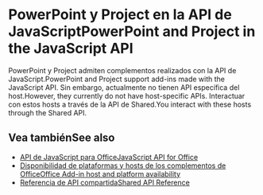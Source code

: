 # <a name="powerpoint-and-project-in-the-javascript-api"></a><span data-ttu-id="2690a-101">PowerPoint y Project en la API de JavaScript</span><span class="sxs-lookup"><span data-stu-id="2690a-101">PowerPoint and Project in the JavaScript API</span></span>

<span data-ttu-id="2690a-102">PowerPoint y Project admiten complementos realizados con la API de JavaScript.</span><span class="sxs-lookup"><span data-stu-id="2690a-102">PowerPoint and Project support add-ins made with the JavaScript API.</span></span> <span data-ttu-id="2690a-103">Sin embargo, actualmente no tienen API específica del host.</span><span class="sxs-lookup"><span data-stu-id="2690a-103">However, they currently do not have host-specific APIs.</span></span> <span data-ttu-id="2690a-104">Interactuar con estos hosts a través de la API de Shared.</span><span class="sxs-lookup"><span data-stu-id="2690a-104">You interact with these hosts through the Shared API.</span></span> 

## <a name="see-also"></a><span data-ttu-id="2690a-105">Vea también</span><span class="sxs-lookup"><span data-stu-id="2690a-105">See also</span></span>

- [<span data-ttu-id="2690a-106">API de JavaScript para Office</span><span class="sxs-lookup"><span data-stu-id="2690a-106">JavaScript API for Office</span></span>](/javascript/office/javascript-api-for-office)
- [<span data-ttu-id="2690a-107">Disponibilidad de plataformas y hosts de los complementos de Office</span><span class="sxs-lookup"><span data-stu-id="2690a-107">Office Add-in host and platform availability</span></span>](https://docs.microsoft.com/office/dev/add-ins/overview/office-add-in-availability)
- [<span data-ttu-id="2690a-108">Referencia de API compartida</span><span class="sxs-lookup"><span data-stu-id="2690a-108">Shared API Reference</span></span>](/javascript/api/overview/office)